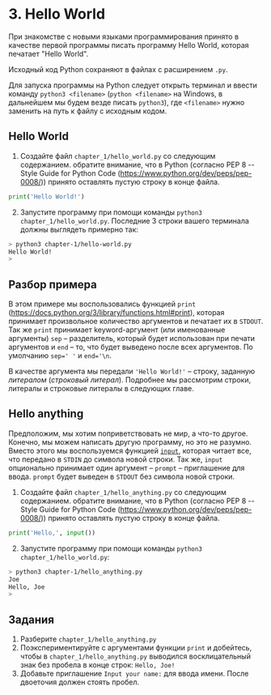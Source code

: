 # 3. Hello World

При знакомстве с новыми языками программирования принято в качестве первой программы писать программу Hello World, которая печатает "Hello World".

Исходный код Python сохраняют в файлах с расширением `.py`.

Для запуска программы на Python следует открыть терминал и ввести команду `python3 <filename>` (`python <filename>` на Windows, в дальнейшем мы будем везде писать `python3`), где `<filename>` нужно заменить на путь к файлу с исходным кодом.

## Hello World

1. Создайте файл `chapter_1/hello_world.py` со следующим содержанием. обратите внимание, что в Python (согласно PEP 8 -- Style Guide for Python Code (<https://www.python.org/dev/peps/pep-0008/>)) принято оставлять пустую строку в конце файла.

<!--
filename: chapter_3/hello_world.py
-->

```python
print('Hello World!')

```

2. Запустите программу при помощи команды `python3 chapter_1/hello_world.py`. Последние 3 строки вашего терминала должны выглядеть примерно так:

<!-- 
runs: chapter_3/hello_world.py
stdin: ''
stdout: >
    Hello World!
-->

```bash
> python3 chapter-1/hello-world.py
Hello World!
>
```

## Разбор примера

В этом примере мы воспользовались функцией `print` (<https://docs.python.org/3/library/functions.html#print>), которая принимает произвольное количество аргументов и печатает их в `STDOUT`. Так же `print` принимает keyword-аргумент (или именованные аргументы) `sep` – разделитель, который будет использован при печати аргументов и `end` – то, что будет выведено после всех аргументов. По умолчанию `sep=' '` и `end='\n`.

В качестве аргумента мы передали `'Hello World!'` – строку, заданную _литералом_ (_строковый литерал_). Подробнее мы рассмотрим строки, литералы и строковые литералы в следующих главе.

## Hello anything

Предположим, мы хотим поприветствовать не мир, а что-то другое. Конечно, мы можем написать другую программу, но это не разумно. Вместо этого мы воспользуемся функцией [`input`](https://docs.python.org/3/library/functions.html#input), которая читает все, что передано в `STDIN` до символа новой строки. Так же, `input` опционально принимает один аргумент – `prompt` – приглашение для ввода. `prompt` будет выведен в `STDOUT` без символа новой строки.

1. Создайте файл `chapter_1/hello_anything.py` со следующим содержанием. обратите внимание, что в Python (согласно PEP 8 -- Style Guide for Python Code (<https://www.python.org/dev/peps/pep-0008/>)) принято оставлять пустую строку в конце файла.

<!--
filename: chapter_3/hello_anything.py
-->

```python
print('Hello,', input())

```

2. Запустите программу при помощи команды `python3 chapter_1/hello_world.py`:

<!-- 
runs: chapter_3/hello_anything.py
stdin: 'Joe'
stdout: >
    Hello, Joe
-->

```bash
> python3 chapter-1/hello_anything.py
Joe
Hello, Joe
>
```

## Задания

1. Разберите `chapter_1/hello_anything.py`
2. Поэкспериментируйте с аргументами функции `print` и добейтесь, чтобы в `chapter_1/hello_anything.py` выводился восклицательный знак без пробела в конце строк: `Hello, Joe!`
3. Добавьте приглашение `Input your name:` для ввода имени. После двоеточия должен стоять пробел.
